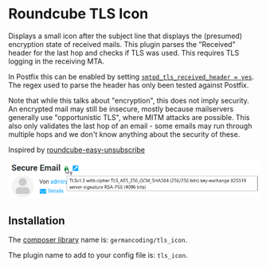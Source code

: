 # Roundcube TLS Icon

Displays a small icon after the subject line that displays the (presumed) encryption state of received mails.
This plugin parses the "Received" header for the last hop and checks if TLS was used. This requires TLS logging in the receiving MTA.

In Postfix this can be enabled by setting [`smtpd_tls_received_header = yes`](https://www.postfix.org/postconf.5.html#smtpd_tls_received_header). The regex used to parse the header has only been tested against Postfix.

Note that while this talks about "encryption", this does not imply security. An encrypted mail may still be insecure, mostly because mailservers generally use  "opportunistic TLS", where MITM attacks are possible.
This also only validates the last hop of an email - some emails may run through multiple hops and we don't know anything about the security of these.

Inspired by [roundcube-easy-unsubscribe](https://github.com/SS88UK/roundcube-easy-unsubscribe)

![Example screenshot](tls_icon_example.png)

## Installation

The [composer library](https://packagist.org/packages/germancoding/tls_icon) name is: `germancoding/tls_icon`.

The plugin name to add to your config file is: `tls_icon`.
